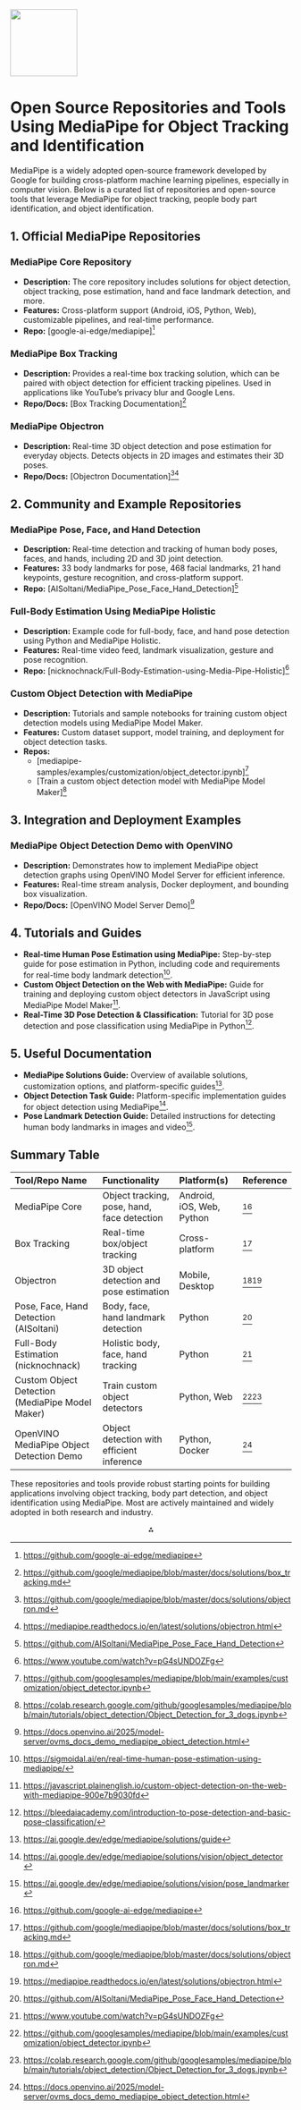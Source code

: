 <img src="https://r2cdn.perplexity.ai/pplx-full-logo-primary-dark%402x.png" class="logo" width="120"/>

# Open Source Repositories and Tools Using MediaPipe for Object Tracking and Identification

MediaPipe is a widely adopted open-source framework developed by Google for building cross-platform machine learning pipelines, especially in computer vision. Below is a curated list of repositories and open-source tools that leverage MediaPipe for object tracking, people body part identification, and object identification.

## 1. Official MediaPipe Repositories

### **MediaPipe Core Repository**

- **Description:** The core repository includes solutions for object detection, object tracking, pose estimation, hand and face landmark detection, and more.
- **Features:** Cross-platform support (Android, iOS, Python, Web), customizable pipelines, and real-time performance.
- **Repo:** [google-ai-edge/mediapipe][^1]


### **MediaPipe Box Tracking**

- **Description:** Provides a real-time box tracking solution, which can be paired with object detection for efficient tracking pipelines. Used in applications like YouTube’s privacy blur and Google Lens.
- **Repo/Docs:** [Box Tracking Documentation][^2]


### **MediaPipe Objectron**

- **Description:** Real-time 3D object detection and pose estimation for everyday objects. Detects objects in 2D images and estimates their 3D poses.
- **Repo/Docs:** [Objectron Documentation][^3][^4]


## 2. Community and Example Repositories

### **MediaPipe Pose, Face, and Hand Detection**

- **Description:** Real-time detection and tracking of human body poses, faces, and hands, including 2D and 3D joint detection.
- **Features:** 33 body landmarks for pose, 468 facial landmarks, 21 hand keypoints, gesture recognition, and cross-platform support.
- **Repo:** [AISoltani/MediaPipe_Pose_Face_Hand_Detection][^5]


### **Full-Body Estimation Using MediaPipe Holistic**

- **Description:** Example code for full-body, face, and hand pose detection using Python and MediaPipe Holistic.
- **Features:** Real-time video feed, landmark visualization, gesture and pose recognition.
- **Repo:** [nicknochnack/Full-Body-Estimation-using-Media-Pipe-Holistic][^6]


### **Custom Object Detection with MediaPipe**

- **Description:** Tutorials and sample notebooks for training custom object detection models using MediaPipe Model Maker.
- **Features:** Custom dataset support, model training, and deployment for object detection tasks.
- **Repos:**
    - [mediapipe-samples/examples/customization/object_detector.ipynb][^7]
    - [Train a custom object detection model with MediaPipe Model Maker][^8]


## 3. Integration and Deployment Examples

### **MediaPipe Object Detection Demo with OpenVINO**

- **Description:** Demonstrates how to implement MediaPipe object detection graphs using OpenVINO Model Server for efficient inference.
- **Features:** Real-time stream analysis, Docker deployment, and bounding box visualization.
- **Repo/Docs:** [OpenVINO Model Server Demo][^9]


## 4. Tutorials and Guides

- **Real-time Human Pose Estimation using MediaPipe:** Step-by-step guide for pose estimation in Python, including code and requirements for real-time body landmark detection[^10].
- **Custom Object Detection on the Web with MediaPipe:** Guide for training and deploying custom object detectors in JavaScript using MediaPipe Model Maker[^11].
- **Real-Time 3D Pose Detection \& Classification:** Tutorial for 3D pose detection and pose classification using MediaPipe in Python[^12].


## 5. Useful Documentation

- **MediaPipe Solutions Guide:** Overview of available solutions, customization options, and platform-specific guides[^13].
- **Object Detection Task Guide:** Platform-specific implementation guides for object detection using MediaPipe[^14].
- **Pose Landmark Detection Guide:** Detailed instructions for detecting human body landmarks in images and video[^15].


## Summary Table

| Tool/Repo Name | Functionality | Platform(s) | Reference |
| :-- | :-- | :-- | :-- |
| MediaPipe Core | Object tracking, pose, hand, face detection | Android, iOS, Web, Python | [^1] |
| Box Tracking | Real-time box/object tracking | Cross-platform | [^2] |
| Objectron | 3D object detection and pose estimation | Mobile, Desktop | [^3][^4] |
| Pose, Face, Hand Detection (AISoltani) | Body, face, hand landmark detection | Python | [^5] |
| Full-Body Estimation (nicknochnack) | Holistic body, face, hand tracking | Python | [^6] |
| Custom Object Detection (MediaPipe Model Maker) | Train custom object detectors | Python, Web | [^7][^8] |
| OpenVINO MediaPipe Object Detection Demo | Object detection with efficient inference | Python, Docker | [^9] |

These repositories and tools provide robust starting points for building applications involving object tracking, body part detection, and object identification using MediaPipe. Most are actively maintained and widely adopted in both research and industry.

<div style="text-align: center">⁂</div>

[^1]: https://github.com/google-ai-edge/mediapipe

[^2]: https://github.com/google/mediapipe/blob/master/docs/solutions/box_tracking.md

[^3]: https://github.com/google/mediapipe/blob/master/docs/solutions/objectron.md

[^4]: https://mediapipe.readthedocs.io/en/latest/solutions/objectron.html

[^5]: https://github.com/AISoltani/MediaPipe_Pose_Face_Hand_Detection

[^6]: https://www.youtube.com/watch?v=pG4sUNDOZFg

[^7]: https://github.com/googlesamples/mediapipe/blob/main/examples/customization/object_detector.ipynb

[^8]: https://colab.research.google.com/github/googlesamples/mediapipe/blob/main/tutorials/object_detection/Object_Detection_for_3_dogs.ipynb

[^9]: https://docs.openvino.ai/2025/model-server/ovms_docs_demo_mediapipe_object_detection.html

[^10]: https://sigmoidal.ai/en/real-time-human-pose-estimation-using-mediapipe/

[^11]: https://javascript.plainenglish.io/custom-object-detection-on-the-web-with-mediapipe-900e7b9030fd

[^12]: https://bleedaiacademy.com/introduction-to-pose-detection-and-basic-pose-classification/

[^13]: https://ai.google.dev/edge/mediapipe/solutions/guide

[^14]: https://ai.google.dev/edge/mediapipe/solutions/vision/object_detector

[^15]: https://ai.google.dev/edge/mediapipe/solutions/vision/pose_landmarker

[^16]: https://developers.googleblog.com/object-detection-and-tracking-using-mediapipe/

[^17]: https://viso.ai/computer-vision/mediapipe/

[^18]: https://www.reddit.com/r/madeinpython/comments/124w0b8/custom_object_detection_using_python_mediapipe/

[^19]: https://chuoling.github.io/mediapipe/

[^20]: http://forum.vvvv.org/t/mediapipe-object-tracking-question/22761


